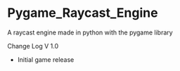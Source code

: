 # Pygame_Raycast_Engine
A raycast engine made in python with the pygame library

Change Log
V 1.0
- Initial game release


